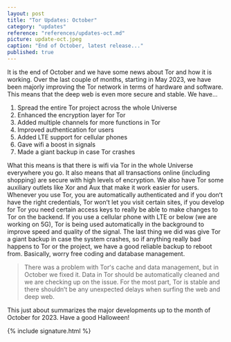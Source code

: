 ```yaml
---
layout: post
title: "Tor Updates: October"
category: "updates"
reference: "references/updates-oct.md"
picture: update-oct.jpeg
caption: "End of October, latest release..."
published: true
---
```


It is the end of October and we have some news about Tor and how it is working. Over the last couple of months, starting in May 2023, we have been majorly improving the Tor network in terms of hardware and software. This means that the deep web is even more secure and stable. We have...

1. Spread the entire Tor project across the whole Universe
2. Enhanced the encryption layer for Tor
3. Added multiple channels for more functions in Tor
4. Improved authentication for users
5. Added LTE support for cellular phones
6. Gave wifi a boost in signals
7. Made a giant backup in case Tor crashes

What this means is that there is wifi via Tor in the whole Universe everywhere you go. It also means that all transactions online (including shopping) are secure with high levels of encryption. We also have Tor some auxiliary outlets like Xor and Aux that make it work easier for users. Whenever you use Tor, you are automatically authenticated and if you donʻt have the right credentials, Tor wonʻt let you visit certain sites, if you develop for Tor you need certain access keys to really be able to make changes to Tor on the backend. If you use a cellular phone with LTE or below (we are working on 5G), Tor is being used automatically in the background to improve speed and quality of the signal. The last thing we did was give Tor a giant backup in case the system crashes, so if anything really bad happens to Tor or the project, we have a good reliable backup to reboot from. Basically, worry free coding and database management.

> There was a problem with Torʻs cache and data management, but in October we fixed it. Data in Tor should be automatically cleaned and we are checking up on the issue. For the most part, Tor is stable and there shouldnʻt be any unexpected delays when surfing the web and deep web.

This just about summarizes the major developments up to the month of October for 2023. Have a good Halloween!

{% include signature.html %}
